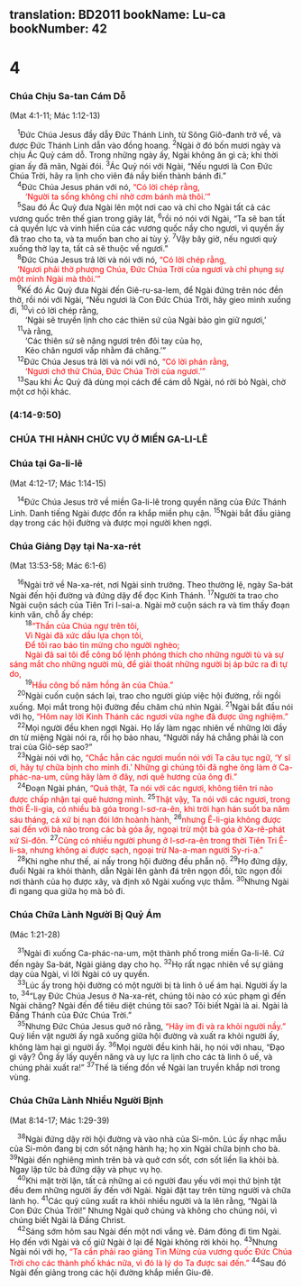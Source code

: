 translation: BD2011
bookName: Lu-ca 
bookNumber: 42
-------

<div class="title"><h1>4</h1><h3>Chúa Chịu Sa-tan Cám Dỗ</h3><p>(Mat 4:1-11; Mác 1:12-13)</p></div>
<span class="verse lu_4_1"> <sup>1</sup>Ðức Chúa Jesus đầy dẫy Ðức Thánh Linh, từ Sông Giô-đanh trở về, và được Ðức Thánh Linh dẫn vào đồng hoang. </span>
<span class="verse lu_4_2"><sup>2</sup>Ngài ở đó bốn mươi ngày và chịu Ác Quỷ cám dỗ. Trong những ngày ấy, Ngài không ăn gì cả; khi thời gian ấy đã mãn, Ngài đói. </span>
<span class="verse lu_4_3"><sup>3</sup>Ác Quỷ nói với Ngài, “Nếu ngươi là Con Ðức Chúa Trời, hãy ra lịnh cho viên đá nầy biến thành bánh đi.”<br/></span>
<span class="verse lu_4_4"> <sup>4</sup>Ðức Chúa Jesus phán với nó, <font color="red">“Có lời chép rằng,</font><br/>  <font color="red">‘Người ta sống không chỉ nhờ cơm bánh mà thôi.’” </font><br/></span>
<span class="verse lu_4_5"> <sup>5</sup>Sau đó Ác Quỷ đưa Ngài lên một nơi cao và chỉ cho Ngài tất cả các vương quốc trên thế gian trong giây lát, </span>
<span class="verse lu_4_6"><sup>6</sup>rồi nó nói với Ngài, “Ta sẽ ban tất cả quyền lực và vinh hiển của các vương quốc nầy cho ngươi, vì quyền ấy đã trao cho ta, và ta muốn ban cho ai tùy ý. </span>
<span class="verse lu_4_7"><sup>7</sup>Vậy bây giờ, nếu ngươi quỳ xuống thờ lạy ta, tất cả sẽ thuộc về ngươi.”<br/></span>
<span class="verse lu_4_8"> <sup>8</sup>Ðức Chúa Jesus trả lời và nói với nó, <font color="red">“Có lời chép rằng, </font><br/> <font color="red">‘Ngươi phải thờ phượng Chúa, Ðức Chúa Trời của ngươi và chỉ phụng sự một mình Ngài mà thôi.’” </font><br/></span>
<span class="verse lu_4_9"> <sup>9</sup>Kế đó Ác Quỷ đưa Ngài đến Giê-ru-sa-lem, để Ngài đứng trên nóc đền thờ, rồi nói với Ngài, “Nếu ngươi là Con Ðức Chúa Trời, hãy gieo mình xuống đi, </span>
<span class="verse lu_4_10"><sup>10</sup>vì có lời chép rằng,<br/>  ‘Ngài sẽ truyền lịnh cho các thiên sứ của Ngài bảo gìn giữ ngươi,’<br/></span>
<span class="verse lu_4_11"> <sup>11</sup>và rằng,<br/>  ‘Các thiên sứ sẽ nâng ngươi trên đôi tay của họ,<br/>  Kẻo chân ngươi vấp nhằm đá chăng.’” <br/></span>
<span class="verse lu_4_12"> <sup>12</sup>Ðức Chúa Jesus trả lời và nói với nó, <font color="red">“Có lời phán rằng,</font><br/>  <font color="red">‘Ngươi chớ thử Chúa, Ðức Chúa Trời của ngươi.’” </font><br/></span>
<span class="verse lu_4_13"> <sup>13</sup>Sau khi Ác Quỷ đã dùng mọi cách để cám dỗ Ngài, nó rời bỏ Ngài, chờ một cơ hội khác. <br/></span>
<div class="title"><h3>(4:14-9:50)</h3><h3>CHÚA THI HÀNH CHỨC VỤ Ở MIỀN GA-LI-LÊ</h3><h3>Chúa tại Ga-li-lê</h3><p>(Mat 4:12-17; Mác 1:14-15)</p></div>
<span class="verse lu_4_14"> <sup>14</sup>Ðức Chúa Jesus trở về miền Ga-li-lê trong quyền năng của Ðức Thánh Linh. Danh tiếng Ngài được đồn ra khắp miền phụ cận. </span>
<span class="verse lu_4_15"><sup>15</sup>Ngài bắt đầu giảng dạy trong các hội đường và được mọi người khen ngợi.<br/></span>
<div class="title"><h3>Chúa Giảng Dạy tại Na-xa-rét</h3><p>(Mat 13:53-58; Mác 6:1-6)</p></div>
<span class="verse lu_4_16"> <sup>16</sup>Ngài trở về Na-xa-rét, nơi Ngài sinh trưởng. Theo thường lệ, ngày Sa-bát Ngài đến hội đường và đứng dậy để đọc Kinh Thánh. </span>
<span class="verse lu_4_17"><sup>17</sup>Người ta trao cho Ngài cuộn sách của Tiên Tri I-sai-a. Ngài mở cuộn sách ra và tìm thấy đoạn kinh văn, chỗ ấy chép:<br/></span>
<span class="verse lu_4_18">  <sup>18</sup><font color="red">“Thần của Chúa ngự trên tôi, </font><br/>  <font color="red">Vì Ngài đã xức dầu lựa chọn tôi, </font><br/>  <font color="red">Ðể tôi rao báo tin mừng cho người nghèo;</font><br/>  <font color="red">Ngài đã sai tôi để công bố lệnh phóng thích cho những người tù và sự sáng mắt cho những người mù, để giải thoát những người bị áp bức ra đi tự do,</font><br/></span>
<span class="verse lu_4_19">  <sup>19</sup><font color="red">Hầu công bố năm hồng ân của Chúa.” </font><br/></span>
<span class="verse lu_4_20"> <sup>20</sup>Ngài cuốn cuộn sách lại, trao cho người giúp việc hội đường, rồi ngồi xuống. Mọi mắt trong hội đường đều chăm chú nhìn Ngài. </span>
<span class="verse lu_4_21"><sup>21</sup>Ngài bắt đầu nói với họ, <font color="red">“Hôm nay lời Kinh Thánh các ngươi vừa nghe đã được ứng nghiệm.”</font><br/></span>
<span class="verse lu_4_22"> <sup>22</sup>Mọi người đều khen ngợi Ngài. Họ lấy làm ngạc nhiên về những lời đầy ơn từ miệng Ngài nói ra, rồi họ bảo nhau, “Người nầy há chẳng phải là con trai của Giô-sép sao?”<br/></span>
<span class="verse lu_4_23"> <sup>23</sup>Ngài nói với họ, <font color="red">“Chắc hẳn các ngươi muốn nói với Ta câu tục ngữ, ‘Y sĩ ơi, hãy tự chữa bịnh cho mình đi.’ Những gì chúng tôi đã nghe ông làm ở Ca-phác-na-um, cũng hãy làm ở đây, nơi quê hương của ông đi.”</font><br/></span>
<span class="verse lu_4_24"> <sup>24</sup>Ðoạn Ngài phán, <font color="red">“Quả thật, Ta nói với các ngươi, không tiên tri nào được chấp nhận tại quê hương mình. </font></span>
<span class="verse lu_4_25"><sup>25</sup><font color="red">Thật vậy, Ta nói với các ngươi, trong thời Ê-li-gia, có nhiều bà góa trong I-sơ-ra-ên, khi trời hạn hán suốt ba năm sáu tháng, cả xứ bị nạn đói lớn hoành hành, </font></span>
<span class="verse lu_4_26"><sup>26</sup><font color="red">nhưng Ê-li-gia không được sai đến với bà nào trong các bà góa ấy, ngoại trừ một bà góa ở Xa-rê-phát xứ Si-đôn. </font></span>
<span class="verse lu_4_27"><sup>27</sup><font color="red">Cũng có nhiều người phung ở I-sơ-ra-ên trong thời Tiên Tri Ê-li-sa, nhưng không ai được sạch, ngoại trừ Na-a-man người Sy-ri-a.”</font><br/></span>
<span class="verse lu_4_28"> <sup>28</sup>Khi nghe như thế, ai nấy trong hội đường đều phẫn nộ. </span>
<span class="verse lu_4_29"><sup>29</sup>Họ đứng dậy, đuổi Ngài ra khỏi thành, dẫn Ngài lên gành đá trên ngọn đồi, tức ngọn đồi nơi thành của họ được xây, và định xô Ngài xuống vực thẳm. </span>
<span class="verse lu_4_30"><sup>30</sup>Nhưng Ngài đi ngang qua giữa họ mà bỏ đi.<br/></span>
<div class="title"><h3>Chúa Chữa Lành Người Bị Quỷ Ám</h3><p>(Mác 1:21-28)</p></div>
<span class="verse lu_4_31"> <sup>31</sup>Ngài đi xuống Ca-phác-na-um, một thành phố trong miền Ga-li-lê. Cứ đến ngày Sa-bát, Ngài giảng dạy cho họ. </span>
<span class="verse lu_4_32"><sup>32</sup>Họ rất ngạc nhiên về sự giảng dạy của Ngài, vì lời Ngài có uy quyền.<br/></span>
<span class="verse lu_4_33"> <sup>33</sup>Lúc ấy trong hội đường có một người bị tà linh ô uế ám hại. Người ấy la to, </span>
<span class="verse lu_4_34"><sup>34</sup>“Lạy Ðức Chúa Jesus ở Na-xa-rét, chúng tôi nào có xúc phạm gì đến Ngài chăng? Ngài đến để tiêu diệt chúng tôi sao? Tôi biết Ngài là ai. Ngài là Ðấng Thánh của Ðức Chúa Trời.”<br/></span>
<span class="verse lu_4_35"> <sup>35</sup>Nhưng Ðức Chúa Jesus quở nó rằng, <font color="red">“Hãy im đi và ra khỏi người nầy.”</font> Quỷ liền vật người ấy ngã xuống giữa hội đường và xuất ra khỏi người ấy, không làm hại gì người ấy. </span>
<span class="verse lu_4_36"><sup>36</sup>Mọi người đều kinh hãi, họ nói với nhau, “Ðạo gì vậy? Ông ấy lấy quyền năng và uy lực ra lịnh cho các tà linh ô uế, và chúng phải xuất ra!” </span>
<span class="verse lu_4_37"><sup>37</sup>Thế là tiếng đồn về Ngài lan truyền khắp nơi trong vùng.<br/></span>
<div class="title"><h3>Chúa Chữa Lành Nhiều Người Bịnh</h3><p>(Mat 8:14-17; Mác 1:29-39)</p></div>
<span class="verse lu_4_38"> <sup>38</sup>Ngài đứng dậy rời hội đường và vào nhà của Si-môn. Lúc ấy nhạc mẫu của Si-môn đang bị cơn sốt nặng hành hạ; họ xin Ngài chữa bịnh cho bà. </span>
<span class="verse lu_4_39"><sup>39</sup>Ngài đến nghiêng mình trên bà và quở cơn sốt, cơn sốt liền lìa khỏi bà. Ngay lập tức bà đứng dậy và phục vụ họ.<br/></span>
<span class="verse lu_4_40"> <sup>40</sup>Khi mặt trời lặn, tất cả những ai có người đau yếu với mọi thứ bịnh tật đều đem những người ấy đến với Ngài. Ngài đặt tay trên từng người và chữa lành họ. </span>
<span class="verse lu_4_41"><sup>41</sup>Các quỷ cũng xuất ra khỏi nhiều người và la lên rằng, “Ngài là Con Ðức Chúa Trời!” Nhưng Ngài quở chúng và không cho chúng nói, vì chúng biết Ngài là Ðấng Christ.<br/></span>
<span class="verse lu_4_42"> <sup>42</sup>Sáng sớm hôm sau Ngài đến một nơi vắng vẻ. Ðám đông đi tìm Ngài. Họ đến với Ngài và cố giữ Ngài ở lại để Ngài không rời khỏi họ. </span>
<span class="verse lu_4_43"><sup>43</sup>Nhưng Ngài nói với họ, <font color="red">“Ta cần phải rao giảng Tin Mừng của vương quốc Ðức Chúa Trời cho các thành phố khác nữa, vì đó là lý do Ta được sai đến.”</font></span>
<span class="verse lu_4_44"><sup>44</sup>Sau đó Ngài đến giảng trong các hội đường khắp miền Giu-đê. <br/></span>
